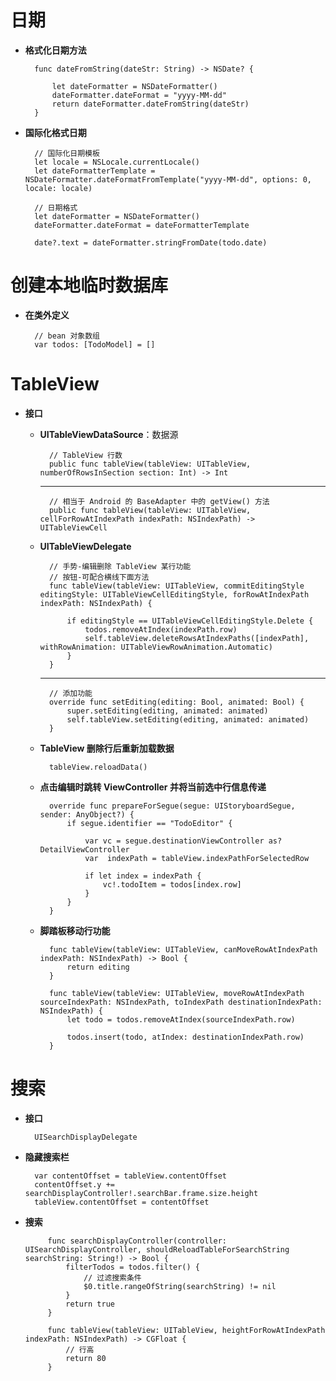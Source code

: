 # 日期

- **格式化日期方法**

		func dateFromString(dateStr: String) -> NSDate? {
		    
		    let dateFormatter = NSDateFormatter()
		    dateFormatter.dateFormat = "yyyy-MM-dd"
		    return dateFormatter.dateFromString(dateStr)
		}
		
- **国际化格式日期**

		// 国际化日期模板
		let locale = NSLocale.currentLocale()
		let dateFormatterTemplate = NSDateFormatter.dateFormatFromTemplate("yyyy-MM-dd", options: 0, locale: locale)
		
		// 日期格式
		let dateFormatter = NSDateFormatter()
		dateFormatter.dateFormat = dateFormatterTemplate
		
		date?.text = dateFormatter.stringFromDate(todo.date)
		
# 创建本地临时数据库

- **在类外定义**

		// bean 对象数组
		var todos: [TodoModel] = []
		
# TableView

- **接口**

	- **UITableViewDataSource**：数据源

			// TableView 行数
			public func tableView(tableView: UITableView, numberOfRowsInSection section: Int) -> Int
	
		---
			// 相当于 Android 的 BaseAdapter 中的 getView() 方法
			public func tableView(tableView: UITableView, cellForRowAtIndexPath indexPath: NSIndexPath) -> UITableViewCell
		
	- **UITableViewDelegate**

			// 手势-编辑删除 TableView 某行功能
			// 按钮-可配合横线下面方法
		    func tableView(tableView: UITableView, commitEditingStyle editingStyle: UITableViewCellEditingStyle, forRowAtIndexPath indexPath: NSIndexPath) {
		        
		        if editingStyle == UITableViewCellEditingStyle.Delete {
		            todos.removeAtIndex(indexPath.row)
		            self.tableView.deleteRowsAtIndexPaths([indexPath], withRowAnimation: UITableViewRowAnimation.Automatic)
		        }
		    }
		    
		---
		
			// 添加功能
		    override func setEditing(editing: Bool, animated: Bool) {
		        super.setEditing(editing, animated: animated)
		        self.tableView.setEditing(editing, animated: animated)
		    }
		    
	- **TableView 删除行后重新加载数据**

			tableView.reloadData()
			
	- **点击编辑时跳转 ViewController 并将当前选中行信息传递**

		    override func prepareForSegue(segue: UIStoryboardSegue, sender: AnyObject?) {
		        if segue.identifier == "TodoEditor" {
		            
		            var vc = segue.destinationViewController as? DetailViewController
		            var  indexPath = tableView.indexPathForSelectedRow
		        
		            if let index = indexPath {
		                vc!.todoItem = todos[index.row]
		            }
		        }
		    }
		    
	- **脚踏板移动行功能**

		    func tableView(tableView: UITableView, canMoveRowAtIndexPath indexPath: NSIndexPath) -> Bool {
	        	return editing
		    }
		    
		    func tableView(tableView: UITableView, moveRowAtIndexPath sourceIndexPath: NSIndexPath, toIndexPath destinationIndexPath: NSIndexPath) {
		        let todo = todos.removeAtIndex(sourceIndexPath.row)
		        
		        todos.insert(todo, atIndex: destinationIndexPath.row)
		    }
		    
# 搜索

- **接口**

		UISearchDisplayDelegate
		
- **隐藏搜索栏**

        var contentOffset = tableView.contentOffset
        contentOffset.y += searchDisplayController!.searchBar.frame.size.height
        tableView.contentOffset = contentOffset
        
 - **搜索**

			func searchDisplayController(controller: UISearchDisplayController, shouldReloadTableForSearchString searchString: String!) -> Bool {
				filterTodos = todos.filter() {
					// 过滤搜索条件
				    $0.title.rangeOfString(searchString) != nil
				}
				return true
			}
			    
			func tableView(tableView: UITableView, heightForRowAtIndexPath indexPath: NSIndexPath) -> CGFloat {
			    // 行高
			    return 80
			}
